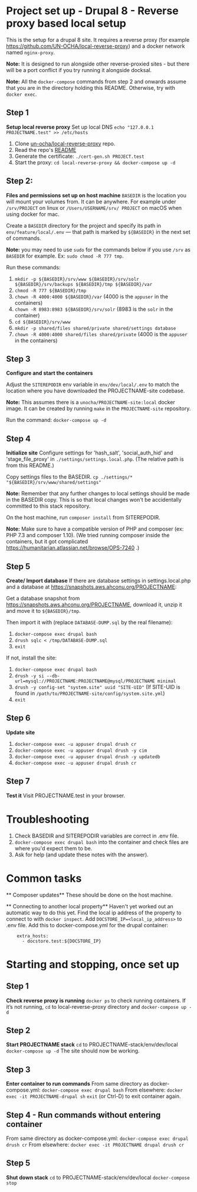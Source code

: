 # Project set up - Drupal 8 - Reverse proxy based local setup

This is the setup for a drupal 8 site. It requires a reverse proxy
(for example https://github.com/UN-OCHA/local-reverse-proxy) and a docker
network named `nginx-proxy`.

**Note:** It is designed to run alongside other reverse-proxied sites - but
there will be a port conflict if you try running it alongside docksal.

**Note:** All the `docker-compose` commands from step 2 and onwards assume that
you are in the directory holding this README. Otherwise, try with `docker exec`.

## Step 1
**Setup local reverse proxy**
Set up local DNS
`echo "127.0.0.1 PROJECTNAME.test" >> /etc/hosts`

1. Clone [un-ocha/local-reverse-proxy](https://github.com/UN-OCHA/local-reverse-proxy) repo.
2. Read the repo's [README](https://github.com/UN-OCHA/local-reverse-proxy/blob/main/README.md)
3. Generate the certificate: `./cert-gen.sh PROJECT.test`
4. Start the proxy: `cd local-reverse-proxy && docker-compose up -d`


## Step 2:
**Files and permissions set up on host machine**
`BASEDIR` is the location you will mount your volumes from. It can be anywhere.
For example under `/srv/PROJECT` on linux or `/Users/USERNAME/srv/
PROJECT` on macOS when using docker for mac.

Create a `BASEDIR` directory for the project and specify its path in
`env/feature/local/.env` — that path is marked by `${BASEDIR}` in the next set
of commands.

**Note:** you may need to use `sudo` for the commands below if you use `/srv`
as `BASEDIR` for example. Ex: `sudo chmod -R 777 tmp`.

Run these commands:

1. `mkdir -p ${BASEDIR}/srv/www ${BASEDIR}/srv/solr ${BASEDIR}/srv/backups ${BASEDIR}/tmp ${BASEDIR}/var`
2. `chmod -R 777 ${BASEDIR}/tmp`
3. `chown -R 4000:4000 ${BASEDIR}/var` (4000 is the `appuser` in the containers)
4. `chown -R 8983:8983 ${BASEDIR}/srv/solr` (8983 is the `solr` in the container)
5. `cd ${BASEDIR}/srv/www`
6. `mkdir -p shared/files shared/private shared/settings database`
7. `chown -R 4000:4000 shared/files shared/private` (4000 is the `appuser` in the containers)


## Step 3
**Configure and start the containers**

Adjust the `SITEREPODIR` env variable in `env/dev/local/.env` to match the
location where you have downloaded the PROJECTNAME-site codebase.

**Note:** This assumes there is a `unocha/PROJECTNAME-site:local` docker image.
It can be created by running `make` in the `PROJECTNAME-site` repository.

Run the command:
`docker-compose up -d`


## Step 4
**Initialize site**
Configure settings for 'hash_salt', 'social_auth_hid' and 'stage_file_proxy' in
`./settings/settings.local.php`. (The relative path is from this README.)

Copy settings files to the BASEDIR.
`cp ./settings/* "${BASEDIR}/srv/www/shared/settings"`

**Note:** Remember that any further changes to local settings should be made in
the BASEDIR copy. This is so that local changes won't be accidentally
committed to this stack repository.

On the host machine, run `composer install` from SITEREPODIR.

**Note:** Make sure to have a compatible version of PHP and composer (ex: PHP
7.3 and composer 1.10). (We tried running composer inside the containers, but
it got complicated https://humanitarian.atlassian.net/browse/OPS-7240 .)


## Step 5
**Create/ Import database**
If there are database settings in settings.local.php and a database at
https://snapshots.aws.ahconu.org/PROJECTNAME:

Get a database snapshot from https://snapshots.aws.ahconu.org/PROJECTNAME,
download it, unzip it and move it to `${BASEDIR}/tmp`.

Then import it with (replace `DATABASE-DUMP.sql` by the real filename):

1. `docker-compose exec drupal bash`
2. `drush sqlc < /tmp/DATABASE-DUMP.sql`
3. `exit`

If not, install the site:
1. `docker-compose exec drupal bash`
2. `drush -y si --db-url=mysql://PROJECTNAME:PROJECTNAME@mysql/PROJECTNAME
minimal`
3. `drush -y config-set "system.site" uuid "SITE-UID"` (If SITE-UID is found
in `/path/to/PROJECTNAME-site/config/system.site.yml`)
3. `exit`


## Step 6
**Update site**

1. `docker-compose exec -u appuser drupal drush cr`
2. `docker-compose exec -u appuser drupal drush -y cim`
3. `docker-compose exec -u appuser drupal drush -y updatedb`
4. `docker-compose exec -u appuser drupal drush cr`


## Step 7
**Test it**
Visit PROJECTNAME.test in your browser.


# Troubleshooting
1. Check BASEDIR and SITEREPODIR variables are correct in .env file.
2. `docker-compose exec drupal bash` into the container and check files are
where you'd expect them to be.
3. Ask for help (and update these notes with the answer).


# Common tasks
** Composer updates**
These should be done on the host machine.

** Connecting to another local property**
Haven't yet worked out an automatic way to do this yet.
Find the local ip address of the property to connect to with `docker inspect`.
Add `DOCSTORE_IP=<local_ip_address>` to .env file.
Add this to docker-compose.yml for the drupal container:
```
    extra_hosts:
      - docstore.test:${DOCSTORE_IP}
```


# Starting and stopping, once set up

## Step 1
**Check reverse proxy is running**
`docker ps` to check running containers.
If it’s not running, `cd` to local-reverse-proxy directory and
`docker-compose up -d`

## Step 2
**Start PROJECTNAME stack**
`cd` to PROJECTNAME-stack/env/dev/local
`docker-compose up -d`
The site should now be working.

## Step 3
**Enter container to run commands**
From same directory as docker-compose.yml:
`docker-compose exec drupal bash`
From elsewhere:
`docker exec -it PROJECTNAME-drupal sh`
`exit` (or Ctrl-D) to exit container again.

## Step 4 - Run commands without entering container
From same directory as docker-compose.yml:
`docker-compose exec drupal drush cr`
From elsewhere:
`docker exec -it PROJECTNAME drupal drush cr`

## Step 5
**Shut down stack**
`cd` to PROJECTNAME-stack/env/dev/local
`docker-compose stop`
